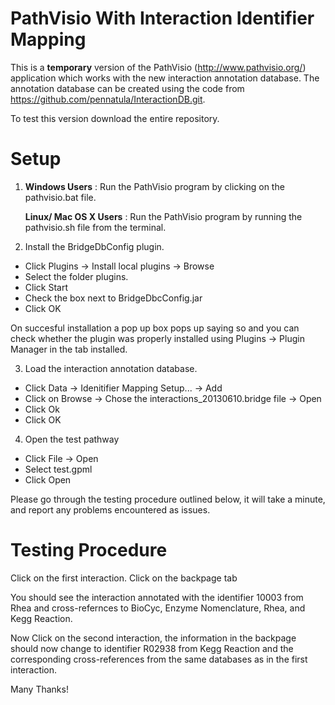 PathVisio With Interaction Identifier Mapping 
=============================================

This is a **temporary** version of the PathVisio (http://www.pathvisio.org/) application which works with the new 
interaction annotation database. The annotation database can be created using the code from https://github.com/pennatula/InteractionDB.git.

To test this version download the entire repository.

Setup
=====

1) **Windows Users** : Run the PathVisio program by clicking on the pathvisio.bat file.

   **Linux/ Mac OS X Users** : Run the PathVisio program by running the pathvisio.sh file from the terminal.

2) Install the BridgeDbConfig plugin.

  * Click Plugins -> Install local plugins -> Browse 
  * Select the folder plugins.
  * Click Start
  * Check the box next to BridgeDbcConfig.jar
  * Click OK
  
On succesful installation a pop up box pops up saying so and you can check whether the plugin was properly installed
using Plugins -> Plugin Manager in the tab installed.

3) Load the interaction annotation database.

  * Click Data -> Idenitifier Mapping Setup... -> Add 
  * Click on Browse -> Chose the interactions_20130610.bridge file -> Open
  * Click Ok
  * Click OK

4) Open the test pathway

  * Click File -> Open
  * Select test.gpml
  * Click Open
  
Please go through the testing procedure outlined below, it will take a minute, and report any problems encountered as 
issues.

Testing Procedure
=================

Click on the first interaction. Click on the backpage tab

You should see the interaction annotated with the identifier 10003 from Rhea and cross-refernces to BioCyc, 
Enzyme Nomenclature, Rhea, and Kegg Reaction.

Now Click on the second interaction, the information in the backpage should now change to identifier R02938 
from Kegg Reaction and the corresponding cross-references from the same databases as in the first interaction.

Many Thanks!
